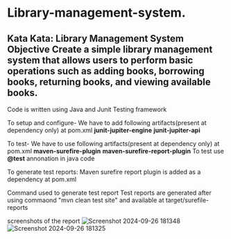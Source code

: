 # Library-management-system.

Kata
Kata: Library Management System
Objective
Create a simple library management system that allows users to perform basic operations
such as adding books, borrowing books, returning books, and viewing available books.
----------------------------------------------------------------------------
Code is written using Java and Junit Testing framework

To setup and configure- We have to add following artifacts(present at dependency only) at pom.xml
       **junit-jupiter-engine**
       **junit-jupiter-api**
       
To test- We have to use following artifacts(present at dependency only) at pom.xml
     **maven-surefire-plugin**
     **maven-surefire-report-plugin**
To test use **@test** annonation in java code
    
To generate test reports: Maven surefire report plugin is added as a dependency at pom.xml

Command used to generate test report
Test reports are generated after using commaond "mvn clean test site" and available at target/surefile-reports



 screenshots of the report
![Screenshot 2024-09-26 181348](https://github.com/user-attachments/assets/5bd3e776-4a52-4ada-a102-e1015a3d35e7)
![Screenshot 2024-09-26 181325](https://github.com/user-attachments/assets/dfcd29d0-b14c-454d-ad49-d3aa59ddddcc)

